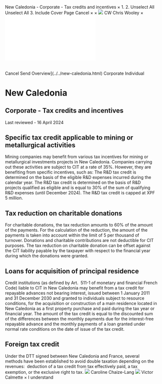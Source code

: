 New Caledonia - Corporate - Tax credits and incentives
×
1.
2.
Unselect All
Unselect All
3.
Include Cover Page
Cancel
×
×
![](../../-/media/world-wide-tax-summaries/attachments/global---chris-wooley.ashx%3Frev=ac5e5f3223b34096b1afc2a6009c7320&revision=ac5e5f32-23b3-4096-b1af-c2a6009c7320&hash=859B7ADC84DC2CBEC9760E9E6EE7DE6D0A8BFCDF)
CW
Chris Wooley
×
![](tax-credits-and-incentives.html)
######
Cancel
Send
Overview](../../new-caledonia.html)
Corporate
Individual
# New Caledonia
## Corporate - Tax credits and incentives
Last reviewed - 16 April 2024
## Specific tax credit applicable to mining or metallurgical activities
Mining companies may benefit from various tax incentives for mining or metallurgical investments projects in New Caledonia.
Companies carrying out these activities are subject to CIT at a rate of 35%. However, they are benefiting from specific incentives, such as:
The R&D tax credit is determined on the basis of the eligible R&D expenses incurred during the calendar year.
The R&D tax credit is determined on the basis of R&D projects qualified as eligible and is equal to 30% of the sum of qualifying R&D expenses (until December 2024). The R&D tax credit is capped at XPF 5 million.
## Tax reduction on charitable donations
For charitable donations, the tax reduction amounts to 60% of the amount of the payments. For the calculation of the reduction, the amount of the payments is taken into account within the limit of 5 per thousand of turnover.
Donations and charitable contributions are not deductible for CIT purposes. The tax reduction on charitable donation can be offset against the CIT liability payable by the taxpayer with respect to the financial year during which the donations were granted.
## Loans for acquisition of principal residence
Credit institutions (as defined by Art.  511-1 of monetary and financial French Code) liable to CIT in New Caledonia may benefit from a tax credit for repayable advances not bearing interest, issued between 1 January 2011 and 31 December 2030 and granted to individuals subject to resource conditions, for the acquisition or construction of a main residence located in New Caledonia as a first property purchase and paid during the tax year or financial year.
The amount of the tax credit is equal to the discounted sum of the differences between the monthly payments due for the interest-free repayable advance and the monthly payments of a loan granted under normal rate conditions on the date of issue of the tax credit.
## Foreign tax credit
Under the DTT signed between New Caledonia and France, several methods have been established to avoid double taxation depending on the revenues:  deduction of a tax credit from tax effectively paid, a tax exemption, or the exclusive right to tax.
![](../../-/media/world-wide-tax-summaries/newcaledoniacaroline-chaizelangnew-caledonia--caroline-chaizelangjpg20240416232246249.ashx%3Frev=bb6b24d6698e478ca0f1e47e1e23ee1c&revision=bb6b24d6-698e-478c-a0f1-e47e1e23ee1c&hash=C1CE58E09309F51F870138A3461991DE9280E094)
Caroline Chaize-Lang
![](../../-/media/world-wide-tax-summaries/newcaledoniavictor-calmettenew-caledonia--victor-calmettepng20240416232434700.ashx%3Frev=f9bac96923cc49649ec6d24c19814657&revision=f9bac969-23cc-4964-9ec6-d24c19814657&hash=EC1864A40FCE3E92AA998502DBBD9BA5E8C58C05)
Victor Calmette
×
I understand